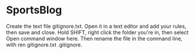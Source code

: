 # SportsBlog

Create the text file gitignore.txt.
Open it in a text editor and add your rules, then save and close.
Hold SHIFT, right click the folder you're in, then select Open command window here.
Then rename the file in the command line, with ren gitignore.txt .gitignore.
